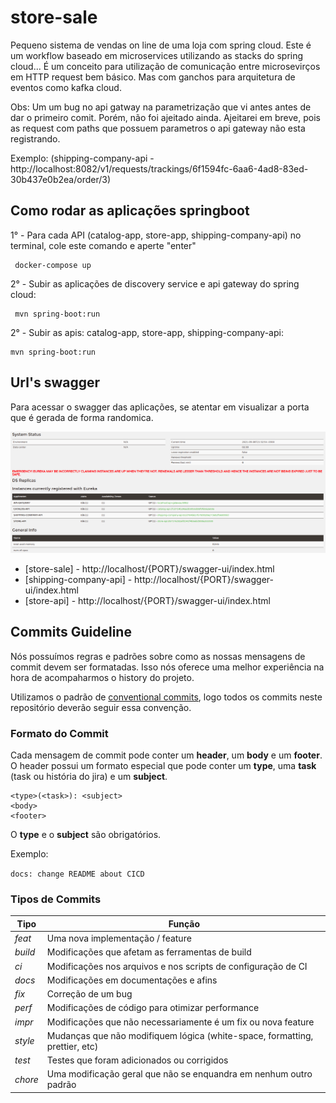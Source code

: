 # store-sale
Pequeno sistema de vendas on line de uma loja com spring cloud.
Este é um workflow baseado em microservices utilizando as stacks do spring cloud...
É um conceito para utilização de comunicação entre microsevirços em HTTP request bem básico. Mas com ganchos para arquitetura de eventos como kafka cloud.

Obs: Um um bug no api gatway na parametrização que vi antes antes de dar o primeiro comit. Porém, não foi ajeitado ainda. Ajeitarei em breve, pois as request com paths que possuem parametros o api gateway não esta registrando. 

Exemplo: (shipping-company-api - http://localhost:8082/v1/requests/trackings/6f1594fc-6aa6-4ad8-83ed-30b437e0b2ea/order/3)


## Como rodar as aplicações springboot

 1° - Para cada API (catalog-app, store-app, shipping-company-api) no terminal, cole este comando e aperte "enter" 
```shell script
 docker-compose up
```

2° - Subir as aplicações de discovery service e api gateway do spring cloud:

```shell script
 mvn spring-boot:run
```

2° - Subir as apis: catalog-app, store-app, shipping-company-api:
 
 ```shell script
 mvn spring-boot:run
 ```

## Url's swagger

Para acessar o swagger das aplicações, se atentar em visualizar a porta que é gerada de forma randomica.

![alt text](eureka.png)

- [store-sale] - http://localhost/{PORT}/swagger-ui/index.html
- [shipping-company-api] - http://localhost/{PORT}/swagger-ui/index.html
- [store-api] - http://localhost/{PORT}/swagger-ui/index.html

## Commits Guideline

Nós possuímos regras e padrões sobre como as nossas mensagens de commit devem ser formatadas. Isso nós oferece uma melhor experiência na hora de acompaharmos o history do projeto.

Utilizamos o padrão de [conventional commits](https://www.conventionalcommits.org/), logo todos os commits neste repositório deverão seguir essa convenção.

### Formato do Commit

Cada mensagem de commit pode conter um **header**, um **body** e um **footer**. O header possui um formato especial que pode conter um **type**, uma **task** (task ou história do jira) e um **subject**.

```
<type>(<task>): <subject>
<body>
<footer>
```

O **type** e o **subject** são obrigatórios.

Exemplo:

`docs: change README about CICD`

### Tipos de Commits

| Tipo    | Função                                                                      |
| ------- | --------------------------------------------------------------------------- |
| _feat_  | Uma nova implementação / feature                                            |
| _build_ | Modificações que afetam as ferramentas de build                             |
| _ci_    | Modificações nos arquivos e nos scripts de configuração de CI               |
| _docs_  | Modificações em documentações e afins                                       |
| _fix_   | Correção de um bug                                                          |
| _perf_  | Modificações de código para otimizar performance                            |
| _impr_  | Modificações que não necessariamente é um fix ou nova feature               |
| _style_ | Mudanças que não modifiquem lógica (white-space, formatting, prettier, etc) |
| _test_  | Testes que foram adicionados ou corrigidos                                  |
| _chore_ | Uma modificação geral que não se enquandra em nenhum outro padrão           |
